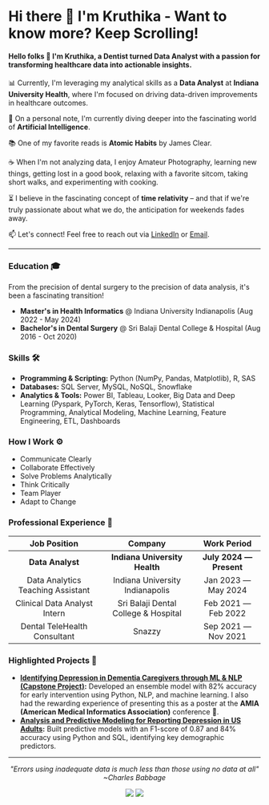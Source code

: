 # Hi there 👋 I'm Kruthika - Want to know more? Keep Scrolling!

#### Hello folks 👋 I'm Kruthika, a **Dentist turned Data Analyst** with a passion for transforming healthcare data into actionable insights.

📊   Currently, I'm leveraging my analytical skills as a **Data Analyst** at **Indiana University Health**, where I'm focused on driving data-driven improvements in healthcare outcomes.

🌱   On a personal note, I'm currently diving deeper into the fascinating world of **Artificial Intelligence**.

📚   One of my favorite reads is **Atomic Habits** by James Clear.

☕  When I'm not analyzing data, I enjoy Amateur Photography, learning new things, getting lost in a good book, relaxing with a favorite sitcom, taking short walks, and experimenting with cooking.

⏳   I believe in the fascinating concept of **time relativity** – and that if we're truly passionate about what we do, the anticipation for weekends fades away.

📫   Let's connect! Feel free to reach out via [LinkedIn](https://www.linkedin.com/in/kruthikagaddam/) or [Email](mailto:kruthikagaddam99@gmail.com).

---

###   Education 🎓
From the precision of dental surgery to the precision of data analysis, it's been a fascinating transition!

* **Master's in Health Informatics** @ Indiana University Indianapolis (Aug 2022 - May 2024)
* **Bachelor's in Dental Surgery** @ Sri Balaji Dental College & Hospital (Aug 2016 - Oct 2020)

###   Skills 🛠️

* **Programming & Scripting:** Python (NumPy, Pandas, Matplotlib), R, SAS
* **Databases:** SQL Server, MySQL, NoSQL, Snowflake
* **Analytics & Tools:** Power BI, Tableau, Looker, Big Data and Deep Learning (Pyspark, PyTorch, Keras, Tensorflow),
Statistical Programming, Analytical Modeling, Machine Learning, Feature Engineering, ETL, Dashboards

### How I Work ⚙️

* Communicate Clearly
* Collaborate Effectively
* Solve Problems Analytically
* Think Critically
* Team Player
* Adapt to Change
  
###   Professional Experience 💼

|   Job Position   |   Company   |   Work Period   |
|   :---:   |   :---:   |   :---:   |
|   **Data Analyst** |   **Indiana University Health** |   **July 2024 — Present**   |
|   Data Analytics Teaching Assistant   |   Indiana University Indianapolis   |   Jan 2023 — May 2024   |
|   Clinical Data Analyst Intern   |   Sri Balaji Dental College & Hospital   |   Feb 2021 — Feb 2022   |
|   Dental TeleHealth Consultant   |   Snazzy   |   Sep 2021 — Nov 2021   |

### Highlighted Projects 📂

* **[Identifying Depression in Dementia Caregivers through ML & NLP (Capstone Project)](https://github.com/KruthikaGaddam/Estimating_the_Risk_of_Depression_among_Dementia_Caregivers__A_Feasibility_Study):** Developed an ensemble model with 82% accuracy for early intervention using Python, NLP, and machine learning. I also had the rewarding experience of presenting this as a poster at the **AMIA (American Medical Informatics Association)** conference 🔬.
* **[Analysis and Predictive Modeling for Reporting Depression in US Adults](https://github.com/KruthikaGaddam/A-Comparative-Analysis-and-Predictive-Model-for-Reporting-Depression-in-U.S-Adults):** Built predictive models with an F1-score of 0.87 and 84% accuracy using Python and SQL, identifying key demographic predictors.
---

<p align="center">
    <i>"Errors using inadequate data is much less than those using no data at all" ~Charles Babbage </i>
</p>


<p align="center">
  <a target="_blank" href="https://www.linkedin.com/in/kruthikagaddam/"><img src="https://img.shields.io/badge/-LinkedIn-0077B5?style=for-the-badge&logo=Linkedin&logoColor=white"></img></a>
<a target="_blank" href="mailto:kruthikagaddam99@gmail.com"><img src="https://img.shields.io/badge/-Gmail-D14836?style=for-the-badge&logo=Gmail&logoColor=white"></img></a>
</p>
